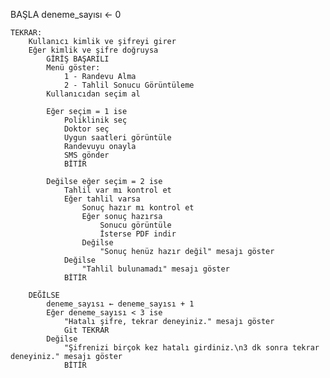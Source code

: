 BAŞLA
    deneme_sayısı ← 0

    TEKRAR:
        Kullanıcı kimlik ve şifreyi girer
        Eğer kimlik ve şifre doğruysa
            GİRİŞ BAŞARILI
            Menü göster:
                1 - Randevu Alma
                2 - Tahlil Sonucu Görüntüleme
            Kullanıcıdan seçim al

            Eğer seçim = 1 ise
                Poliklinik seç
                Doktor seç
                Uygun saatleri görüntüle
                Randevuyu onayla
                SMS gönder
                BİTİR

            Değilse eğer seçim = 2 ise
                Tahlil var mı kontrol et
                Eğer tahlil varsa
                    Sonuç hazır mı kontrol et
                    Eğer sonuç hazırsa
                        Sonucu görüntüle
                        İsterse PDF indir
                    Değilse
                        "Sonuç henüz hazır değil" mesajı göster
                Değilse
                    "Tahlil bulunamadı" mesajı göster
                BİTİR

        DEĞİLSE
            deneme_sayısı ← deneme_sayısı + 1
            Eğer deneme_sayısı < 3 ise
                "Hatalı şifre, tekrar deneyiniz." mesajı göster
                Git TEKRAR
            Değilse
                "Şifrenizi birçok kez hatalı girdiniz.\n3 dk sonra tekrar deneyiniz." mesajı göster
                BİTİR
